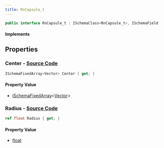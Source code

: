 ```yaml
---
title: RnCapsule_t
---
```


```csharp
public interface RnCapsule_t : ISchemaClass<RnCapsule_t>, ISchemaField, ISchemaClass, INativeHandle
```

#### Implements

## Properties

### **Center** - [Source Code](https://github.com/swiftly-solution/swiftlys2/blob/main/managed/src/SwiftlyS2.Generated/Schemas/Interfaces/RnCapsule_t.cs#L16)

```csharp
ISchemaFixedArray<Vector> Center { get; }
```

#### Property Value

- [ISchemaFixedArray](/docs/api/shared/schemas/ischemafixedarray-1)<[Vector](/docs/api/shared/natives/vector)>

### **Radius** - [Source Code](https://github.com/swiftly-solution/swiftlys2/blob/main/managed/src/SwiftlyS2.Generated/Schemas/Interfaces/RnCapsule_t.cs#L18)

```csharp
ref float Radius { get; }
```

#### Property Value

- [float](https://learn.microsoft.com/dotnet/api/system.single)

